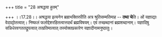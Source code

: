 +++
title = "28 अश्रद्धया हुतम्"

+++
।।17.28।। अश्रद्धया इत्यनेन ब्रह्मभक्तिरपीति अत्र श्रुतिसम्मतिमाह --
**तथा चे**ति। ओं यज्ञाद्याः वेदाद्योतत्वात्। निष्फलं
फलोद्देशरहितत्वात्तदर्थं ब्रह्मविषयम्। एवं तच्छब्दानां ब्रह्मशब्दानाम्।
यज्ञादिषु सन्निधेरवगततद्रूपत्वात् तत्प्रतिमात्वात् तस्योक्तप्रकारेण
यज्ञादीनामनुष्ठातुः।
